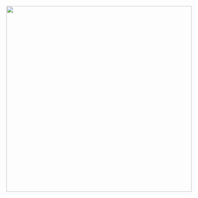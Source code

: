 <p align="center">
  <img src="https://i.pinimg.com/originals/a4/2f/89/a42f899fd2afbd78953ead96b0126df8.gif" width="500" height="500">
</p>
